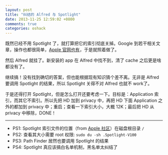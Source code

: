 ```yaml
---
layout: post
title: "纠结的 Alfred 与 Spotlight"
date: 2013-11-25 12:59:02 +0800
comments: true
categories: oshack
---
```

既然已经不用 Spotlight 了，就打算把它的索引彻底关掉。Google 到若干相关文章，操作也都很简单，[Apple 官网也有][apple]，于是就照着做了。

然后 Alfred 就挂了。新安装的 app 在 Alfred 中找不到，清了 cache 之后更是啥都没有了。

继续搞！没有找到确切的答案，但也能根据现有知识猜个差不离。无非是 Alfred 要调用 Spotlight 的结果，所以 Spotlight 关得不对 Alfred 也就不 work了。

于是还得打开 Spotlight，但是怎么打开还要考虑一下。目标是：Application 索引，而其它不索引。所以先把 HD 加到 privacy 中，再把 HD 下面 Application 之外的都加到 privacy 中；重启；查看一下索引大小，大概 12K；最后把 HD 从 privacy 中移除，DONE！

 [apple]: http://support.apple.com/kb/HT2409?viewlocale=zh_CN "Spotlight：如何重建文件夹或宗卷的索引"

****
 * PS1: Spotlight 索引文件的位置（from [Apple 社区][community]）在磁盘根目录 `/`
 * PS2: 查看其大小需要 root 权限: `sudo du -sh .Spotlight-V100`
 * PS3: Path Finder 居然也要调用 Spotlight 的结果
 * PS4: Spotlight 真应该搞白名单机制，黑名单太纠结了

 [community]: https://discussions.apple.com/thread/2429947 "backup Spotlight index file - where is it?"
